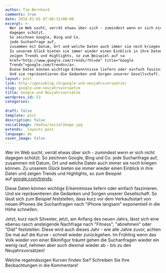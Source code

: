 ```yaml
---
author: Tim Bernhard
comments: true
date: 2016-01-01 07:00:31+00:00
excerpt: >-
  Wer im Web sucht, verrät etwas über sich - zumindest wenn er sich nicht
  dagegen schützt.
  So zeichnen Google, Bing und Co.
  jede Suchanfrage auf,
  zusammen mit Datum, Ort und welche Daten auch immer sie noch kriegen können.
  Zu unserem Glück bieten sie immer wieder einen Einblick in ihre Daten und
  zeigen Trends und Highlights, so zum Beispiel auf <a
  href="http://www.google.com/trends/?hl=de" title="Google
  Trends">google.com/trends</a>.
  Diese Daten können wichtige Erkenntnisse liefern oder einfach faszinieren.
  Und sie repräsentieren die Gedanken und Sorgen unserer Gesellschaft.
layout: post
link: http://genieblog.ch/google-und-neujahrsvorsaetze/
slug: google-und-neujahrsvorsaetze
title: Google und Neujahrsvorsätze
wordpress_id: 53
categories:
  
draft: false
template: post
description: false
socialImage: /media/socialImage.jpg
extends: _layouts.post
language: de
cover_image: false
---
```


Wer im Web sucht, verrät etwas über sich - zumindest wenn er sich nicht dagegen schützt.
So zeichnen Google, Bing und Co.
jede Suchanfrage auf, zusammen mit Datum, Ort und welche Daten auch immer sie noch kriegen können.
Zu unserem Glück bieten sie immer wieder einen Einblick in ihre Daten und zeigen Trends und Highlights, so zum Beispiel auf [google.com/trends](http://www.google.com/trends/?hl=de).

Diese Daten können wichtige Erkenntnisse liefern oder einfach faszinieren.
Und sie repräsentieren die Gedanken und Sorgen unserer Gesellschaft.
So lässt sich zum Beispiel feststellen, dass kurz vor dem Verkaufsstart von neuen iPhones die Suchanfragen nach "iPhone langsam" exponentiell in die Höhe schnellen.

Jetzt, kurz nach Silvester, jetzt, am Anfang des neuen Jahrs, lässt sich eine ebenso rasch ansteigende Nachfrage nach "Fitness", "abnehmen" oder "Diät" feststellen.
Diese wird auch dieses Jahr - wie alle Jahre zuvor, achten Sie mal auf die Kurve - schnell wieder zurückgehen.
Im Frühling wenn das Volk wieder von einer Bikinifigur träumt gehen die Suchanfragen wieder ein wenig rauf, nehmen aber auch diesmal wieder ab - bis zu den Neujahrsvorsätzen!

Welche regelmässigen Kurven finden Sie? Schreiben Sie Ihre Beobachtungen in die Kommentare!

